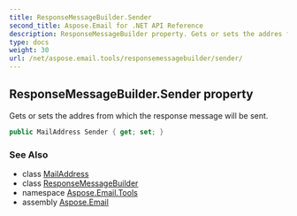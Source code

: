 ```yaml
---
title: ResponseMessageBuilder.Sender
second_title: Aspose.Email for .NET API Reference
description: ResponseMessageBuilder property. Gets or sets the addres from which the response message will be sent
type: docs
weight: 30
url: /net/aspose.email.tools/responsemessagebuilder/sender/
---
```

## ResponseMessageBuilder.Sender property

Gets or sets the addres from which the response message will be sent.

```csharp
public MailAddress Sender { get; set; }
```

### See Also

* class [MailAddress](../../../aspose.email/mailaddress/)
* class [ResponseMessageBuilder](../)
* namespace [Aspose.Email.Tools](../../responsemessagebuilder/)
* assembly [Aspose.Email](../../../)


